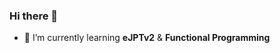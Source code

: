 ### Hi there 👋
<!---
- 👨🏻‍💻 I'm currently working as an **InfoSec Engineer**
- 🔭 I’m currently working on ...
--->
- 🌱 I’m currently learning **eJPTv2** & **Functional Programming**
<!---
- 👯 I’m looking to collaborate on ...
- 🤔 I’m looking for help with ...
- 💬 Ask me about ...
- 📫 How to reach me: ...
- 😄 Pronouns: ...
- ⚡ Fun fact: ...
--->
